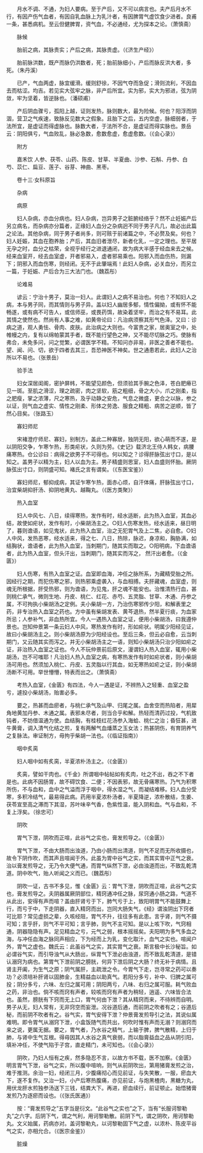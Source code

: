<!-- { "loadSidebar": true } -->
　　月水不调、不通，为妇人要病。至于产后，又不可以病言也。夫产后月水不行，有因产伤气血者，有因自乳血脉上为乳汁者，有因脾胃气虚饮食少进者。良甫一条，甚悉病机。至云但健脾胃，资气血，不必通经，尤为探本之论。（萧慎斋）

　　脉候

　　胎前之病，其脉贵实；产后之病，其脉贵虚。（《济生产经》）

　　胎前脉洪数，既产而脉仍洪数者，死；胎前脉细小，产后而脉反洪大者，多死。（朱丹溪）

　　已产，气血两虚，脉宜缓滑。缓则舒徐，不因气夺而急促；滑则流利，不因血去而枯涩。均吉。若见实大弦牢之脉，非产后所宜。实为邪，实大为邪进，弦为阴敛，牢为坚着，皆逆脉也。（潘硕甫）

　　产后阴血骤亏，孤阳上越，证则发热，脉则数大，最为险候。何也？阳浮而阴涸，营卫之气疾速，致脉反见数大之假象。且胎下之后，五内空虚，脉细弱者，于法所宜，是虚证而得虚脉也。脉数大者，于法所不合，是虚证而得实脉也。景岳云：阴阳俱亏，气血败乱，脉必急数，愈数愈虚，愈虚愈数。（《会心录》）

　　附方

　　嘉禾饮 人参、茯苓、山药、陈皮、甘草、半夏曲、沙参、石斛、丹参、白芍、苡仁、扁豆、莲子、谷芽、神曲、黑枣。

　　卷十三·女科原旨

　　杂病

　　病原

　　妇人杂病，亦血分病也。妇人杂病，岂异男子之脏腑经络乎？然不止妊娠产后另立病名，而杂病亦分篇者，正缘妇人血分之杂病迥不同于男子凡几，故必出此篇之论法。其他杂病，同于男子者尚多，则可赅于前诸篇之中，不必赘及矣。何也？妇人妊娠，其血在胞养胎；产后，其血旧者泄尽，新者化乳，一定之理也。至平居无孕之时，血分之枯荣，全视乎经行之进退通闭，故为病大半感于经血来去之候。经来血室开，经去血室虚，开者邪易入，虚者邪易乘也。阳邪入而血伤热，则漏下；阴邪入而血伤寒，则经闭。无不于此肇端焉！此妇人杂病，必关血分，而另立一篇，于妊娠、产后合为三大法门也。（魏荔彤）

　　论难易

　　谚云：宁治十男子，莫治一妇人。此谓妇人之病不易治也。何也？不知妇人之病，本与男子同，而其情则与男子异。盖以妇人幽居多郁，情性偏拗，或有怀不能畅遂，或有病不可告人，或信师巫，或畏药饵，故染着坚牢，而治之有不易耳。此其情之使然也。然尚有人事之难，如黄帝论曰：凡治病须察其形气色泽。又曰：诊病之道，观人勇怯、骨肉、皮肤。此治病之大则也。今富贵之家，居奥室之中，处帷幔之内，复有以绵帕蒙其手者，既不能行望色之神，又不能尽切脉之巧。使脉有弗合，未免多问，问之觉繁，必谓医学不精。不知问亦非易，非医之善者不能也。望、闻、问、切，欲于四者去其三，吾恐神医不神矣。世之通患若此，此妇人之治所以不易也。（张景岳）

　　验手法

　　妇女深居闺阁，密护屏帏，不能望见颜色，但须验其手腕之色泽，苍白肥瘠已见一斑。至肌之滑涩，理之疏密，肉之坚软，筋之粗细，骨之大小，爪之刚柔，指之肥瘦，掌之浓薄，尺之寒热，及乎动静之安危，气息之微盛，更合之以脉，参之以证，则气血之虚实、情性之刚柔、形体之劳逸、服食之精粗、病苦之逆顺，皆了然心目矣。（张路玉）

　　寡妇师尼

　　宋褚澄疗师尼、寡妇，别制方。盖此二种寡居，独阴无阳，欲心萌而不遂，是以阴阳交争，乍寒乍热，形类疟状，久则为劳。《史记》载济北王侍人韩女，病腰痛寒热。仓公诊曰：病得之欲男子不可得也。何以知之？诊得肝脉弦出寸口，是以知之。盖男子以精为主，妇人以血为主。男子精盛则思室，妇人血盛则怀胎。厥阴脉弦出寸口，则阴盛可知。褚氏之言有谓矣。（《东医宝鉴》）

　　寡妇师尼，郁抑成病，其证乍寒乍热，面赤心烦，自汗体痛，肝脉弦出寸口，治宜柴胡抑肝汤、抑阴地黄丸、越鞠丸。（《医方类聚》）

　　热入血室

　　妇人中风七、八日，续得寒热，发作有时，经水适断，此为热入血室，其血必结，故使如疟状，发作有时，小柴胡汤主之。○妇人伤寒发热，经水适来，昼日明了，暮则谵语，如见鬼状，此为热入血室，治之无犯胃气及上二焦，必自愈。○妇人中风，发热恶寒，经水适来，得之七、八日，热除，脉迟，身凉和，胸胁满，如结胸状，谵语者，此为热入血室，当刺期门，随其实而取之。○阳明病，下血谵语者，此为热入血室，但头汗出，当刺期门，随其实而泻之， 然汗出者愈。（《金匮》）

　　妇人伤寒，有热入血室之证。血室即血海，冲任之脉所系，为藏精受胎之所。因经行之期，而犯伤寒之邪，则热邪乘虚袭入，与血相搏。夫肝藏魂，血室虚，则魂无所根据，肝受热邪，则为谵语，为见鬼，肝之魂不能安也。治惟清热行血，甚则桃仁承气，微则生地、丹皮、桃仁、红花、赤芍、五灵脂、甘草、木通、丹参之属，不可拘执小柴胡汤之定例。夫小柴胡一方，乃治伤寒邪传少阳，和解表里之药，非专治热入血室之药也。方中虽有柴胡发表、黄芩退热，然半夏行痰，为血家所忌；人参补气，非血热所宜。今人一遇热入血室之证，便用小柴胡汤，曰我遵仲景也。岂知仲景第一条云妇人中风，寒热发作有时，形如疟状。明属少阳经见证，故曰小柴胡汤主之。则小柴胡汤原为少阳经设也。至后三条，但云必自愈，云当刺期门，又云随其实而泻之。并无小柴胡汤主之一语，则知小柴胡汤只治少阳如疟之证，非治热入血室之证也。今人不玩仲景前后原文，漫谓妇人热入血室，辄用小柴胡汤，岂不可嗤耶！凡治妇人热入血室之病，有寒热发作有时如疟状者，则小柴胡汤可用也。然须加入桃仁、丹皮、五灵脂以行其血，如无寒热如疟之证，则小柴胡汤断不可用。举世懵懵，特表而出之。（萧慎斋）

　　考热入血室，《金匮》有四法，今人一遇是证，不辨热入之轻重、血室之盈亏，遽投小柴胡汤，贻害必多。

　　要之，热甚而血瘀者，与桃仁承气及山甲、归尾之属。血舍空而热陷者，用犀角地黄加丹参、木通之属。表邪未尽者，则当合乎和解。热轻而清药过投，气机致钝者，不妨借温通为使。血结胸，有桂枝红花汤参入海蛤、桃仁之治；昏狂甚，进牛黄膏，调入清气化结之煎，复有两解气血燔蒸之玉女法；热甚阴伤，有育阴养气之复脉法。审证制方，毋拘乎柴胡一法也。（《临证指南》）

　　咽中炙脔

　　妇人咽中如有炙脔，半夏浓朴汤主之。（《金匮》）

　　炙脔，譬如干肉也。《千金》所谓咽中帖帖如有炙肉，吐之不出，吞之不下者是也。此病不因肠胃，故不碍饮食、二便；不因表邪，故无骨痛寒热。乃气为积寒所伤，不与血和，血中之气溢而浮于咽中，得水湿之气，而凝结难移。妇人血分受寒，多积冷结气，最易得此病。药用半夏浓朴汤者，半夏降逆，浓朴散结，生姜、茯苓宣至高之滞而下其湿，苏叶味辛气香，色紫性温，能入阴和血。气与血和，不复上浮矣。（徐忠可）

　　阴吹

　　胃气下泄，阴吹而正喧，此谷气之实也，膏发煎导之。（《金匮》）

　　胃气下泄，不由大肠而出浊道，乃由小肠而出清道，则气不足而无所收摄也，故令下阴作吹，而其声且喧闻于外。此虽为胃中谷气之实，而其实胃中正气之衰。治以膏发煎导之，无乃令大便气通，而胃气纵然下泄，必由浊道而出，不致乱乾清道。阴中吹气，贻人听闻之义而已。（魏荔彤）

　　阴吹一证，古书不多见，惟《金匮》云：胃气下泄，阴吹而正喧，此谷气之实也，膏发煎导之。夫阴器属厥阴部位，精窍通冲任之脉，尿窍通小肠之路，气道不从此出，安得有声而喧？盖由肝肾亏于下，肺气亏于上，致阳明胃气不能鼓舞上行，而亏于中，下走阴器，直入精窍而出，岂同大肠失气，《经》谓浊阴出下窍者可比耶？常见虚损之辈，久咳经阻，胃气不升，往往多有此患。言乎肾，则气不摄可知；言乎肝，则气不平可知；言乎肺，则气不主可知。是以上咳下吹，气窍相通，阴器隐隐有声。足见精血之亏，元气之弱，根本摇摇矣。夫阳明为多气多血之海，与冲任血海之脉同声相应，下为经而上为乳，变化取汁，血气之实也。喧闻户外，胃气之虚也。魏氏云：此虽谷气之实，其实胃气之衰。斯言极中长沙秘旨。如必谓谷气实，而引导浊气从大肠出，纵胃气下泄必由浊道，而不致乱乾清道，是错认溺窍为病也。第胃气下泄前阴之膀胱，何异下泄后阴之大肠？终无补于病情。且肾主开阖，为生气之原；阴气属肝，主疏泄之令。今胃气下走，岂寻常之药可以奏功？必须培补肝肾以固肺金，生精益血以助真气。若阳分多亏，补中、归脾之属可投；阴分多亏，六味、左归之属可用；阴阳两亏，八味、右归之属可服。耗气败血之药，非治也。倘不咳而窍有声者，较咳而窍有声者为稍轻，逍遥、六味皆合法也。虽然，膀胱有下窍而无上口，胃气何由下泄？其从精窍而来，不待辨而自明。男子从无，妇人常有，无非窍空而妄泄。况谷道后通，而前阴之吹者有之；谷道后秘，而前阴不吹者有之。谷气实，胃气安得下泄？仲景膏发煎导引之法，其说似属难明。即令胃气从溺窍下泄，小盒饭随气而共出，何吹时惟有声而无溺？则溺窍而来之说，更属无据。要之，胃气者，乃水谷之精气，上输于脾，脾气散精，上归于肺，与肾中生气互根。得毋因其人水谷之真气衰弱，而以脂膏益血之品从阴引阳，填补冲任，不使气陷于子宫，直走精门，未可知也。（《会心录》）

　　阴吹，乃妇人恒有之疾，然多隐忍不言，以故方书不载，医不加察。《金匮》明言胃气下泄，谷气之实，所以腹中喧响，则气从前阴吹出，第用猪膏发煎之治，难于推测。余治一妇，经闭三月，少腹痛彻心而见前证，与失笑散，一服，瘀血大下，遂不复作。又治一妇，小产后寒热腹痛，亦见前证，与炮黑楂肉，黑糖为丸，用伏龙肝水煎独参汤送下三钱，结粪大下。再进，瘀血续行，前证顿止。始悟猪膏发煎乃为逐瘀而设也。（《张氏医通》）

　　按：“膏发煎导之”五字当是衍文。“此谷气之实也”之下，当有“长服诃黎勒丸”之六字。后阴下气，谓之气利，用诃黎勒散。前阴下气，谓之阴吹，用诃黎勒丸。文义始属，药病亦对。盖诃黎勒丸，以诃黎勒固下气之虚，以浓朴、陈皮平谷气之实，亦相允合。（《医宗金鉴》）

　　脏燥

